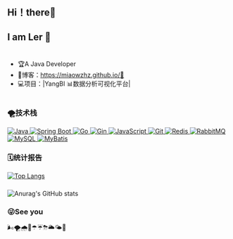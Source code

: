 ## Hi！there👋
## I am Ler 🐲
#
- 🏆A Java Developer
- 📝博客：https://miaowzhz.github.io/🤗
- 💻项目：|YangBI 📊数据分析可视化平台|
#
### 🌪技术栈

<p align="left">
  <a href="https://www.java.com" target="_blank" rel="noreferrer">
    <img src="https://img.shields.io/badge/-Java-007396?style=flat-square&logo=java&logoColor=ffffff" alt="Java"/>
  </a>
  <a href="https://spring.io/projects/spring-boot" target="_blank" rel="noreferrer">
    <img src="https://img.shields.io/badge/-Spring%20Boot-6DB33F?style=flat-square&logo=spring-boot&logoColor=ffffff" alt="Spring Boot"/>
  </a>
  <a href="https://golang.org" target="_blank" rel="noreferrer">
    <img src="https://img.shields.io/badge/-Go-00ADD8?style=flat-square&logo=go&logoColor=ffffff" alt="Go"/>
  </a>
  <a href="https://gin-gonic.com/" target="_blank" rel="noreferrer">
    <img src="https://img.shields.io/badge/-Gin-00ADD8?style=flat-square&logo=go&logoColor=ffffff" alt="Gin"/>
  </a>
  <a href="https://developer.mozilla.org/en-US/docs/Web/JavaScript" target="_blank" rel="noreferrer">
    <img src="https://img.shields.io/badge/-JavaScript-F7DF1E?style=flat-square&logo=javascript&logoColor=000000" alt="JavaScript"/>
  </a>
  <a href="https://git-scm.com/" target="_blank" rel="noreferrer">
    <img src="https://img.shields.io/badge/-Git-F05032?style=flat-square&logo=git&logoColor=ffffff" alt="Git"/>
  </a>
  <a href="https://redis.io/" target="_blank" rel="noreferrer">
    <img src="https://img.shields.io/badge/-Redis-DC382D?style=flat-square&logo=redis&logoColor=ffffff" alt="Redis"/>
  </a>
  <a href="https://www.rabbitmq.com/" target="_blank" rel="noreferrer">
    <img src="https://img.shields.io/badge/-RabbitMQ-FF6600?style=flat-square&logo=rabbitmq&logoColor=ffffff" alt="RabbitMQ"/>
  </a>
  <a href="https://www.mysql.com/" target="_blank" rel="noreferrer">
    <img src="https://img.shields.io/badge/-MySQL-4479A1?style=flat-square&logo=mysql&logoColor=ffffff" alt="MySQL"/>
  </a>
  <a href="https://mybatis.org/mybatis-3/" target="_blank" rel="noreferrer">
    <img src="https://img.shields.io/badge/-MyBatis-BF1A2A?style=flat-square&logo=mybatis&logoColor=ffffff" alt="MyBatis"/>
  </a>
</p>

### 🗓统计报告
[![Top Langs](https://github-readme-stats.vercel.app/api/top-langs/?username=Miaowzhz&layout=compact&title_color=F5B642&text_color=D8E2DC&bg_color=DEG,1E3A8A,5AA9E6&hide_border=true)](https://github.com/anuraghazra/github-readme-stats)
###
![Anurag's GitHub stats](https://github-readme-stats.vercel.app/api?username=Miaowzhz&show_icons=true&theme=graywhite&title_color=F5B642&text_color=D8E2DC&icon_color=5AA9E6&bg_color=DEG,1E3A8A,5AA9E6&hide_border=true&cache_seconds=3600&locale=cn)
### 😜See you

🌬🌪🌧🌂☂☔⛈🌥🌤🌈

 
